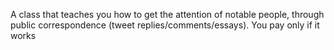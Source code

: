 A class that teaches you how to get the attention of notable people, through public correspondence (tweet replies/comments/essays). You pay only if it works

